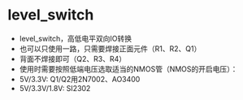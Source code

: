# level_switch
* level_switch，高低电平双向IO转换
* 也可以只使用一路，只需要焊接正面元件（R1、R2、Q1）
* 背面不焊接即可（Q2、R3、R4）
* 使用时需要按照低端电压选取适当的NMOS管（NMOS的开启电压）：
* 5V/3.3V: Q1/Q2用2N7002、AO3400
* 5V/3.3V/1.8V: SI2302